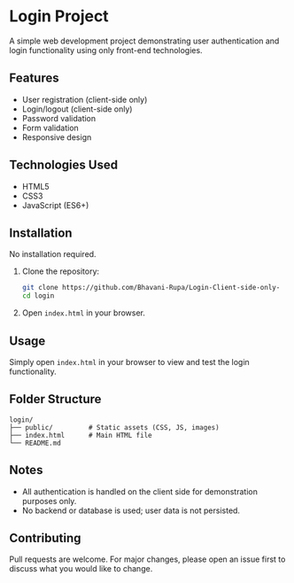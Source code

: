 # Login Project

A simple web development project demonstrating user authentication and login functionality using only front-end technologies.

## Features

- User registration (client-side only)
- Login/logout (client-side only)
- Password validation
- Form validation
- Responsive design

## Technologies Used

- HTML5
- CSS3
- JavaScript (ES6+)

## Installation

No installation required.

1. Clone the repository:
   ```bash
   git clone https://github.com/Bhavani-Rupa/Login-Client-side-only-
   cd login
   ```
2. Open `index.html` in your browser.

## Usage

Simply open `index.html` in your browser to view and test the login functionality.

## Folder Structure

```
login/
├── public/         # Static assets (CSS, JS, images)
├── index.html      # Main HTML file
└── README.md
```

## Notes

- All authentication is handled on the client side for demonstration purposes only.
- No backend or database is used; user data is not persisted.

## Contributing

Pull requests are welcome. For major changes, please open an issue first to discuss what you would like to change.


